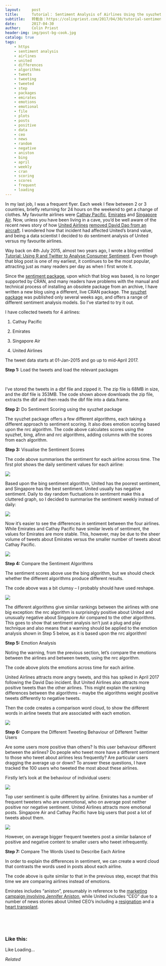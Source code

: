 ```yaml
---
layout:     post
title:      Tutorial： Sentiment Analysis of Airlines Using the syuzhet Package and Twitter
subtitle:   转载自：https://colinpriest.com/2017/04/30/tutorial-sentiment-analysis-of-airlines-using-the-syuzhet-package-and-twitter/
date:       2017-04-30
author:     Colin Priest
header-img: img/post-bg-cook.jpg
catalog: true
tags:
    - https
    - sentiment analysis
    - airlines
    - united
    - differences
    - algorithms
    - tweets
    - tweeting
    - tweeted
    - step
    - packages
    - emirates
    - emotions
    - emotional
    - file
    - plots
    - posts
    - positive
    - data
    - ceo
    - news
    - random
    - negative
    - aniston
    - bing
    - april
    - weekly
    - cran
    - scoring
    - scores
    - frequent
    - loading
---
```


In my last job, I was a frequent flyer. Each week I flew between 2 or 3 countries, briefly returning for 24 hours on the weekend to get a change of clothes. My favourite airlines were [Cathay Pacific](https://www.cathaypacific.com/.), [Emirates](https://www.emirates.com/.) and [Singapore Air](http://www.singaporeair.com/.). Now, unless you have been living in a cave, you’d be well aware of the recent news story of how [United Airlines](https://www.united.com/.) [removed David Dao from an aircraft](http://edition.cnn.com/2017/04/28/opinions/united-airlines-settlement-cevallos/index.html). I wondered how that incident had affected United’s brand value, and being a data scientist I decided to do sentiment analysis of United versus my favourite airlines.

Way back on 4th July 2015, almost two years ago, I wrote a blog entitled [Tutorial: Using R and Twitter to Analyse Consumer Sentiment](https://colinpriest.com/2015/07/04/tutorial-using-r-and-twitter-to-analyse-consumer-sentiment). Even though that blog post is one of my earliest, it continues to be the most popular, attracting just as many readers per day as when I first wrote it.

Since the [sentiment package](https://cran.r-project.org/web/packages/RSentiment/index.html), upon which that blog was based, is no longer supported by CRAN, and many readers have problems with the manual and technical process of installing an obsolete package from an archive, I have written a new blog using a different, live CRAN package. The [syuzhet package](https://cran.r-project.org/web/packages/syuzhet/index.html) was published only several weeks ago, and offers a range of different sentiment analysis models. So I’ve started to try it out.

I have collected tweets for 4 airlines:

1. Cathay Pacific

1. Emirates

1. Singapore Air

1. United Airlines


The tweet data starts at 01-Jan-2015 and go up to mid-April 2017.

**Step 1:** Load the tweets and load the relevant packages

 

I’ve stored the tweets in a dbf file and zipped it. The zip file is 68MB in size, and the dbf file is 353MB. The code shown above downloads the zip file, extracts the dbf and then reads the dbf file into a data.frame.

**Step 2:** Do Sentiment Scoring using the syuzhet package

The syuzhet package offers a few different algorithms, each taking a different approach to sentiment scoring. It also does emotion scoring based upon the nrc algorithm. The code above calculates scores using the syuzhet, bing, afinn and nrc algorithms, adding columns with the scores from each algorithm.

**Step 3:** Visualise the Sentiment Scores

The code above summarises the sentiment for each airline across time. The first plot shows the daily sentiment values for each airline:

![](https://colinpriestdotcom.files.wordpress.com/2017/04/20170429-plot-01-daily-sentiment.png?w=529)


Based upon the bing sentiment algorithm, United has the poorest sentiment, and Singapore has the best sentiment. United usually has negative sentiment. Daily to day random fluctuations in sentiment make this a cluttered graph, so I decided to summarise the sentiment weekly instead of daily:

![](https://colinpriestdotcom.files.wordpress.com/2017/04/20170429-plot-02-weekly-sentiment.png?w=529)


Now it’s easier to see the differences in sentiment between the four airlines. While Emirates and Cathay Pacific have similar levels of sentiment, the values for Emirates are more stable. This, however, may be due to the sheer volume of tweets about Emirates versus the smaller number of tweets about Cathay Pacific.

![](https://colinpriestdotcom.files.wordpress.com/2017/04/20170429-plot-03-positive-sentiment.png?w=529)


**Step 4:** Compare the Sentiment Algorithms

The sentiment scores above use the bing algorithm, but we should check whether the different algorithms produce different results.

The code above was a bit clumsy – I probably should have used reshape.

![](https://colinpriestdotcom.files.wordpress.com/2017/04/20170429-plot-08-sentiment-algorithm-comparisons.png?w=529)


The different algorithms give similar rankings between the airlines with one big exception: the nrc algorithm is surprisingly positive about United and unusually negative about Singapore Air compared to the other algorithms. This goes to show that sentiment analysis isn’t just a plug and play technique and also means that a warning should be applied to the emotion analysis shown in Step 5 below, as it is based upon the nrc algorithm!

**Step 5:** Emotion Analysis

Noting the warning, from the previous section, let’s compare the emotions between the airlines and between tweets, using the nrc algorithm.

The code above plots the emotions across time for each airline.

United Airlines attracts more angry tweets, and this has spiked in April 2017 following the David Dao incident. But United Airlines also attracts more positive tweets than the other airlines. This might explain the ranking differences between the algorithms – maybe the algorithms weight positive tweets differently to negative tweets.

Then the code creates a comparison word cloud, to show the different words in airline tweets that are associated with each emotion.

![](https://colinpriestdotcom.files.wordpress.com/2017/04/20170429-plot-09-emotions.png?w=529)


**Step 6:** Compare the Different Tweeting Behaviour of Different Twitter Users

Are some users more positive than others? Is this user behaviour different between the airlines? Do people who tweet more have a different sentiment to those who tweet about airlines less frequently? Are particular users dragging the average up or down? To answer these questions, I have tracked the 100 users who tweeted the most about these airlines.

Firstly let’s look at the behaviour of individual users:

![](https://colinpriestdotcom.files.wordpress.com/2017/04/20170429-plot-06-top-100-tweeters.png?w=529)


Top user sentiment is quite different by airline. Emirates has a number of frequent tweeters who are unemotional, who on average post neither positive nor negative sentiment. United Airlines attracts more emotional posts. Singapore Air and Cathay Pacific have big users that post a lot of tweets about them.

![](https://colinpriestdotcom.files.wordpress.com/2017/04/20170429-plot-07-sentiment-versus-tweet-count.png?w=529)


However, on average bigger frequent tweeters post a similar balance of positive and negative content to smaller users who tweet infrequently.

**Step 7:** Compare The Words Used to Describe Each Airline

In order to explain the differences in sentiment, we can create a word cloud that contrasts the words used in posts about each airline.

The code above is quite similar to that in the previous step, except that this time we are comparing airlines instead of emotions.

Emirates includes “aniston”, presumably in reference to the [marketing campaign involving Jennifer Aniston](https://youtu.be/yz_qZQbiZuA), while United includes “CEO” due to a number of news stories about United CEO’s including a [resignation](https://www.forbes.com/sites/maggiemcgrath/2015/09/08/united-airlines-ceo-resigns-in-wake-of-federal-investigation#4f72e1c23dcf) and a [heart transplant](http://fortune.com/united-airlines-ceo-oscar-munoz).

 

 

### Like this:

Like Loading...


*Related*

